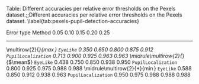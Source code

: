 
Table: Different accuracies per relative error thresholds on the Pexels
dataset.;;Different accuracies per relative error thresholds on the Pexels
dataset. \label{tab:pexels-pupil-detection-accuracies}

Error type                       Method               0.05  0.10  0.15  0.20  0.25
-------------------------------- ------------------- ----- ----- ----- ----- -----
\multirow{2}{*}{$\max$}          `EyeLike`           0.350 0.650 0.800 0.875 0.912
                                 `PupilLocalization` 0.713 0.900 0.925 0.963 0.963
\midrule\multirow{2}{*}{$\mean$} `EyeLike`           0.438 0.750 0.850 0.938 0.950
                                 `PupilLocalization` 0.800 0.925 0.975 0.988 0.988
\midrule\multirow{2}{*}{$\min$}  `EyeLike`           0.588 0.850 0.912 0.938 0.963
                                 `PupilLocalization` 0.950 0.975 0.988 0.988 0.988

